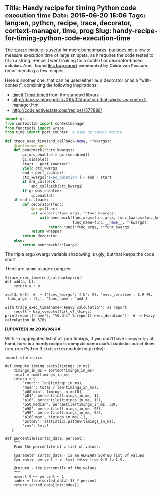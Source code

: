 Title: Handy recipe for timing Python code execution time
Date: 2015-06-20 15:06
Tags: lang:en, python, recipe, trace, decorator, context-manager, time, prog
Slug: handy-recipe-for-timing-python-code-execution-time
---
The `timeit` module is useful for micro benchmarks, but does not allow to measure execution time of large snippets, as it requires the code tested to fit in a string.
Hence, I went looking for a context or decorator-based solution. And I found [this bug report](https://bugs.python.org/issue19495) commented by Guido van Rossum, recommending a few recipes.

Here is another one, that can be used either as a decorator or as a "with-context", combining the following inspirations:

- [timeit.Timer.timeit](https://hg.python.org/cpython/file/tip/Lib/timeit.py#l165) from the standard library
- http://dabeaz.blogspot.it/2010/02/function-that-works-as-context-manager.html
- http://code.activestate.com/recipes/577896/

```python
import gc
from contextlib import contextmanager
from functools import wraps
from time import perf_counter  # used by timeit module

def trace_exec_time(end_callback=None, **kwargs):
    @contextmanager
    def benchmark(**ctx_kwargs):
        gc_was_enabled = gc.isenabled()
        gc.disable()
        start = perf_counter()
        yield ctx_kwargs
        end = perf_counter()
        ctx_kwargs['exec_duration'] = end - start
        if end_callback:
            end_callback(ctx_kwargs)
        if gc_was_enabled:
            gc.enable()
    if end_callback:
        def decorator(func):
            @wraps(func)
            def wrapper(*func_args, **func_kwargs):
                with benchmark(func_args=func_args, func_kwargs=func_kwargs,
                               func_name=func.__name__, **kwargs):
                    return func(*func_args, **func_kwargs)
            return wrapper
        return decorator
    else:
        return benchmark(**kwargs)
```

The triple args/kwargs variable shadowing is ugly, but that keeps the code short.

There are some usage examples:

    @trace_exec_time(end_callback=print)
    def add(a, b):
        return a + b

    add(2, b=3)  # -> {'func_kwargs': {'b': 3}, 'exec_duration': 1.9-06, 'func_args': (2,), 'func_name': 'add'}

    with trace_exec_time(name='Heavy calculation') as report:
        result = big_compute(list_of_things)
    print(report['name'], "%0.3fs" % report['exec_duration'])  # -> Heavy calculation 10.576s

__[UPDATED] on 2016/08/04__

With an aggregated list of all your timings, if you don't have `numpy`/`scipy` at hand, here is a handy recipe to compute some useful statistics out of them (requires Python 3 `statistics` module for `pstdev`):
```
import statistics

def compute_timing_stats(timings_in_ms):
    timings_in_ms = sorted(timings_in_ms)
    total = sum(timings_in_ms)
    return = {
        'count': len(timings_in_ms),
        'mean': total / len(timings_in_ms),
        'p00_min', timings_in_ms[0],
        'p01', percentile(timings_in_ms, 1),
        'p10', percentile(timings_in_ms, 10),
        'p50_median', percentile(timings_in_ms, 50),
        'p90', percentile(timings_in_ms, 90),
        'p99', percentile(timings_in_ms, 99),
        'p100_max', timings_in_ms[-1],
        'pstdev': statistics.pstdev(timings_in_ms),
        'sum': total
   }

def percentile(sorted_data, percent):
    """
    Find the percentile of a list of values.

    @parameter sorted_data - is an ALREADY SORTED list of values
    @parameter percent - a float value from 0.0 to 1.0.

    @return - the percentile of the values
    """
    assert 0 <= percent < 1
    index = (len(sorted_data)-1) * percent
    return sorted_data[int(index)]
```
